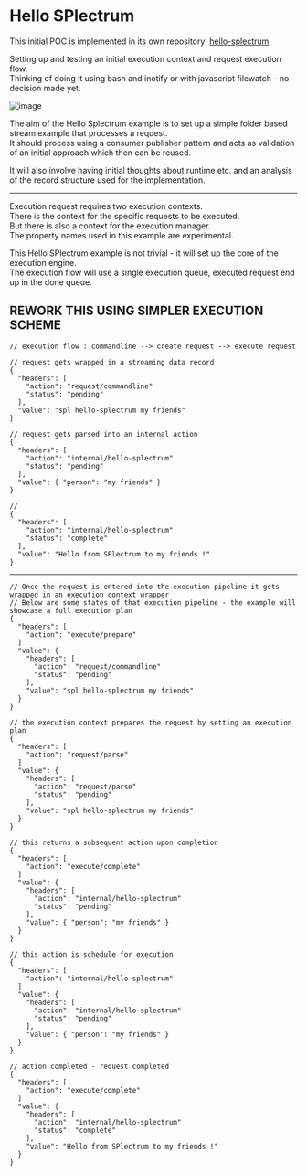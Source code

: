 # Hello SPlectrum

This initial POC is implemented in its own repository: [hello-splectrum](https://github.com/SPlectrum/hello-splectrum).

Setting up and testing an initial execution context and request execution flow.  
Thinking of doing it using bash and inotify or with javascript filewatch - no decision made yet.  

![image](https://github.com/user-attachments/assets/6192afa9-f9dc-494a-bc9c-9e0bd22ccb82)

The aim of the Hello Splectrum example is to set up a simple folder based stream example that processes a request.  
It should process using a consumer publisher pattern and acts as validation of an initial approach which then can be reused.

It will also involve having initial thoughts about runtime etc.
and an analysis of the record structure used for the implementation.

---

Execution request requires two execution contexts.  
There is the context for the specific requests to be executed.  
But there is also a context for the execution manager.  
The property names used in this example are experimental.

This Hello SPlectrum example is not trivial - it will set up the core of the execution engine.  
The execution flow will use a single execution queue, executed request end up in the done queue.

REWORK THIS USING SIMPLER EXECUTION SCHEME
---
```
// execution flow : commandline --> create request --> execute request

// request gets wrapped in a streaming data record
{
  "headers": [
    "action": "request/commandline"
    "status": "pending"
  ],
  "value": "spl hello-splectrum my friends"
}

// request gets parsed into an internal action
{
  "headers": [
    "action": "internal/hello-splectrum"
    "status": "pending"
  ],
  "value": { "person": "my friends" }
}

// 
{
  "headers": [
    "action": "internal/hello-splectrum"
    "status": "complete"
  ],
  "value": "Hello from SPlectrum to my friends !"
}
```
---
```
// Once the request is entered into the execution pipeline it gets wrapped in an execution context wrapper
// Below are some states of that execution pipeline - the example will showcase a full execution plan
{
  "headers": [
    "action": "execute/prepare"
  ]
  "value": {
    "headers": [
      "action": "request/commandline"
      "status": "pending"
    ],
    "value": "spl hello-splectrum my friends"
  }
}

// the execution context prepares the request by setting an execution plan
{
  "headers": [
    "action": "request/parse"
  ]
  "value": {
    "headers": [
      "action": "request/parse"
      "status": "pending"
    ],
    "value": "spl hello-splectrum my friends"
  }
}

// this returns a subsequent action upon completion
{
  "headers": [
    "action": "execute/complete"
  ]
  "value": {
    "headers": [
      "action": "internal/hello-splectrum"
      "status": "pending"
    ],
    "value": { "person": "my friends" }
  }
}

// this action is schedule for execution
{
  "headers": [
    "action": "internal/hello-splectrum"
  ]
  "value": {
    "headers": [
      "action": "internal/hello-splectrum"
      "status": "pending"
    ],
    "value": { "person": "my friends" }
  }
}

// action completed - request completed
{
  "headers": [
    "action": "execute/complete"
  ]
  "value": {
    "headers": [
      "action": "internal/hello-splectrum"
      "status": "complete"
    ],
    "value": "Hello from SPlectrum to my friends !"
  }
}
```
